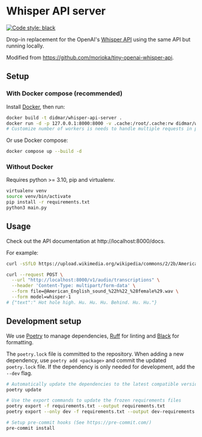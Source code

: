 # Whisper API server

[![Code style: black](https://img.shields.io/badge/code%20style-black-000000.svg)](https://github.com/psf/black)

Drop-in replacement for the OpenAI's [Whisper API](https://platform.openai.com/docs/models/whisper) using the same API but running locally.

Modified from https://github.com/morioka/tiny-openai-whisper-api.

## Setup

### With Docker compose (recommended)

Install [Docker](https://docs.docker.com/engine/install/), then run:

```bash
docker build -t didmar/whisper-api-server .
docker run -d -p 127.0.0.1:8000:8000 -v .cache:/root/.cache:rw didmar/whisper-api-server --workers 1
# Customize number of workers is needs to handle multiple requests in parallel
```

Or use Docker compose:

```bash
docker compose up --build -d
```

### Without Docker

Requires python >= 3.10, pip and virtualenv.

```bash
virtualenv venv
source venv/bin/activate
pip install -r requirements.txt
python3 main.py
```

## Usage

Check out the API documentation at http://localhost:8000/docs.

For example:
```bash
curl -sSfLO https://upload.wikimedia.org/wikipedia/commons/2/2b/American_English_sound_%22h%22_%28female%29.wav

curl --request POST \
  --url "http://localhost:8000/v1/audio/transcriptions" \
  --header 'Content-Type: multipart/form-data' \
  --form file=@American_English_sound_%22h%22_%28female%29.wav \
  --form model=whisper-1
# {"text":" Hot hole high. Hu. Hu. Hu. Behind. Hu. Hu."}
```

## Development setup

We use [Poetry](https://python-poetry.org/) to manage dependencies, [Ruff](https://docs.astral.sh/ruff/) for linting and [Black](https://black.readthedocs.io/en/stable/) for formatting.

The `poetry.lock` file is committed to the repository.
When adding a new dependency, use `poetry add <package>` and commit the updated `poetry.lock` file.
If the dependency is only needed for development, add the `--dev` flag.

```bash
# Automatically update the dependencies to the latest compatible version
poetry update

# Use the export commands to update the frozen requirements files
poetry export -f requirements.txt --output requirements.txt
poetry export --only dev -f requirements.txt --output dev-requirements.txt

# Setup pre-commit hooks (See https://pre-commit.com/)
pre-commit install
```
